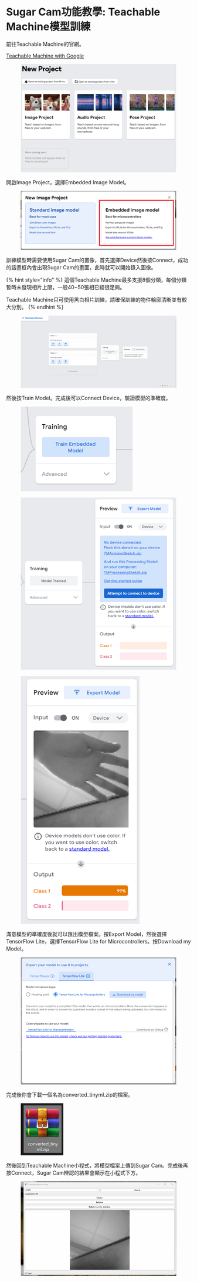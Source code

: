 # Sugar Cam功能教學: Teachable Machine模型訓練

前往Teachable Machine的官網。

[Teachable Machine with Google](https://teachablemachine.withgoogle.com/train)

<figure><img src="../../../../.gitbook/assets/image (13).png" alt=""><figcaption></figcaption></figure>

開啟Image Project，選擇Embedded Image Model。

<figure><img src="../../../../.gitbook/assets/Screenshot 2023-08-11 114838 (1).png" alt=""><figcaption></figcaption></figure>

訓練模型時需要使用Sugar Cam的畫像，首先選擇Device然後按Connect，成功的話畫框內會出現Sugar Cam的畫面，此時就可以開始錄入圖像。

{% hint style="info" %}
這個Teachable Machine最多支援8個分類，每個分類暫時未發現相片上限，一般40\~50張相已經很足夠。

Teachable Machine只可使用黑白相片訓練，請確保訓練的物件輪廓清晰並有較大分別。
{% endhint %}

<div data-full-width="true">

<figure><img src="../../../../.gitbook/assets/d.gif" alt=""><figcaption></figcaption></figure>

</div>

然後按Train Model。完成後可以Connect Device，驗證模型的準確度。

<div>

<figure><img src="../../../../.gitbook/assets/image (14).png" alt=""><figcaption></figcaption></figure>

 

<figure><img src="../../../../.gitbook/assets/image (17).png" alt=""><figcaption></figcaption></figure>

 

<figure><img src="../../../../.gitbook/assets/image (18).png" alt=""><figcaption></figcaption></figure>

</div>

滿意模型的準確度後就可以匯出模型檔案。按Export Model，然後選擇TensorFlow Lite，選擇TensorFlow Lite for Microcontrollers。按Download my Model。

<figure><img src="../../../../.gitbook/assets/image (19).png" alt=""><figcaption></figcaption></figure>

完成後你會下載一個名為converted\_tinyml.zip的檔案。

<figure><img src="../../../../.gitbook/assets/image (21).png" alt=""><figcaption></figcaption></figure>

然後回到Teachable Machine小程式，將模型檔案上傳到Sugar Cam。完成後再按Connect，Sugar Cam辨認的結果會顯示在小程式下方。

<figure><img src="../../../../.gitbook/assets/dd.gif" alt=""><figcaption></figcaption></figure>
